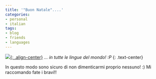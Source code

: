 ```yaml
---
title: '"Buon Natale"....'
categories:
- personal
- italian
tags:
- blog
- friends
- languages
---
```

[![]({{site.url}}/images/buon_natale.jpg){: .align-center}]({{site.url}}/images/buon_natale.jpg)
_... in tutte le lingue del mondo! :P_
{: .text-center}

In questo modo sono sicuro di non dimenticarmi proprio nessuno! :) Mi
raccomando fate i bravi!!

